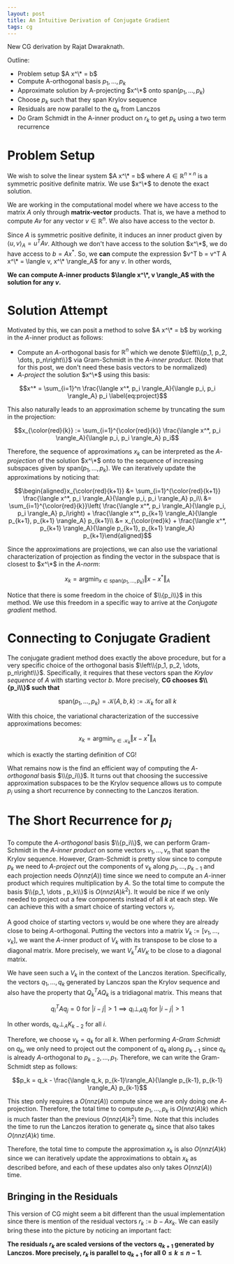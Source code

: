 ```yaml
---
layout: post
title: An Intuitive Derivation of Conjugate Gradient
tags: cg
---
```


<!-- bundle exec jekyll serve --incremental -->

New CG derivation by Rajat Dwaraknath.

Outline:

* Problem setup $A x^\* = b$
* Compute A-orthogonal basis $p_1, \dots, p_k$
* Approximate solution by A-projecting $x^\*$ onto span($p_1, \dots, p_k$)
* Choose $p_k$ such that they span Krylov sequence
* Residuals are now parallel to the $q_k$ from Lanczos
* Do Gram Schmidt in the A-inner product on $r_k$ to get $p_k$ using a two term recurrence

# Problem Setup

We wish to solve the linear system $A x^\* = b$ where $A \in \mathbb{R}^{n \times n}$ is a symmetric positive definite matrix. We use $x^\*$ to denote the exact solution.

We are working in the computational model where we have access to the matrix $A$ only through __matrix-vector__ products. That is, we have a method to compute $Av$ for any vector $v \in \mathbb{R}^n$. We also have access to the vector $b$.

Since $A$ is symmetric positive definite, it induces an inner product given by $\langle u, v\rangle_A = u^T A v$. Although we don't have access to the solution $x^\*$, we do have access to $b = A x^*$. So, we **can** compute the expression $v^T b = v^T A x^\* = \langle v, x^\* \rangle_A$ for any $v$. In other words,

__We can compute A-inner products $\langle x^\*, v \rangle_A$ with the solution for any $v$.__

# Solution Attempt
Motivated by this, we can posit a method to solve $A x^\* = b$ by working in the $A$-inner product as follows:

* Compute an $A$-orthogonal basis for $\mathbb{R}^n$ which we denote $\left\\{p_1, p_2, \dots, p_n\right\\}$ via Gram-Schmidt in the _$A$-inner product_. (Note that for this post, we don't need these basis vectors to be normalized)
* _$A$-project_ the solution $x^\*$ using this basis:

$$x^* = \sum_{i=1}^n \frac{\langle x^*, p_i \rangle_A}{\langle p_i, p_i \rangle_A} p_i \label{eq:project}$$

This also naturally leads to an approximation scheme by truncating the sum in the projection:

$$x_{\color{red}{k}} := \sum_{i=1}^{\color{red}{k}} \frac{\langle x^*, p_i \rangle_A}{\langle p_i, p_i \rangle_A} p_i$$

Therefore, the sequence of approximations $x_k$ can be interpreted as the _$A$-projection_ of the solution $x^\*$ onto to the sequence of increasing subspaces given by $\text{span}(p_1, \dots, p_k)$. We can iteratively update the approximations by noticing that:

$$\begin{aligned}x_{\color{red}{k+1}} &= \sum_{i=1}^{\color{red}{k+1}} \frac{\langle x^*, p_i \rangle_A}{\langle p_i, p_i \rangle_A} p_i\\ &= \sum_{i=1}^{\color{red}{k}}\left( \frac{\langle x^*, p_i \rangle_A}{\langle p_i, p_i \rangle_A} p_i\right) + \frac{\langle x^*, p_{k+1} \rangle_A}{\langle p_{k+1}, p_{k+1} \rangle_A} p_{k+1}\\ &= x_{\color{red}k} + \frac{\langle x^*, p_{k+1} \rangle_A}{\langle p_{k+1}, p_{k+1} \rangle_A} p_{k+1}\end{aligned}$$

Since the approximations are projections, we can also use the variational characterization of projection as finding the vector in the subspace that is closest to $x^\*$ in the _$A$-norm_:

$$x_k = \text{argmin}_{x \in \text{span}(p_1, \dots, p_k)} \Vert x - x^*\Vert_A$$

Notice that there is some freedom in the choice of $\\{p_i\\}$ in this method. We use this freedom in a specific way to arrive at the _Conjugate gradient_ method.

# Connecting to Conjugate Gradient
The conjugate gradient method does exactly the above procedure, but for a very specific choice of the orthogonal basis $\left\\{p_1, p_2, \dots, p_n\right\\}$. Specifically, it requires that these vectors span the _Krylov sequence_ of $A$ with starting vector $b$. More precisely, **CG chooses $\\{p_i\\}$ such that**

$$\text{span}(p_1, \dots, p_k) = \mathcal{K}(A, b, k) := \mathcal{K}_k \text{ for all } k$$ 

With this choice, the variational characterization of the successive approximations becomes:

$$x_k = \text{argmin}_{x \in \mathcal{K}_k} \Vert x - x^*\Vert_A$$

which is exactly the starting definition of CG!

What remains now is the find an efficient way of computing the _$A$-orthogonal_ basis $\\{p_i\\}$. It turns out that choosing the successive approximation subspaces to be the Krylov sequence allows us to compute $p_i$ using a short recurrence by connecting to the Lanczos iteration.

# The Short Recurrence for $p_i$

To compute the _$A$-orthogonal_ basis $\\{p_i\\}$, we can perform Gram-Schmidt in the _$A$-inner product_ on some vectors $v_1, \dots, v_n$ that span the Krylov sequence. However, Gram-Schmidt is pretty slow since to compute $p_k$ we need to _$A$-project_ out the components of $v_k$ along $p_1, \dots, p_{k-1}$ and each projection needs $O(nnz(A))$ time since we need to compute an $A$-inner product which requires multiplication by $A$. So the total time to compute the basis $\\{p_1, \dots , p_k\\}$ is $O(nnz(A)k^2)$. It would be nice if we only needed to project out a few components instead of all $k$ at each step. We can achieve this with a smart choice of starting vectors $v_i$.

A good choice of starting vectors $v_i$ would be one where they are already close to being $A$-orthogonal. Putting the vectors into a matrix $V_k := [v_1, \dots, v_k]$, we want the $A$-inner product of $V_k$ with its transpose to be close to a diagonal matrix. More precisely, we want $V_k^T A V_K$ to be close to a diagonal matrix. 

We have seen such a $V_k$ in the context of the Lanczos iteration. Specifically, the vectors $q_1, \dots, q_k$ generated by Lanczos span the Krylov sequence and also have the property that $Q_k^T A Q_k$ is a tridiagonal matrix. This means that 

$$q_i^T A q_j = 0 \text{ for  } |i-j| > 1 \implies q_i \perp_A q_j \text{ for  } |i-j|>1$$

In other words, $q_k \perp_A K_{k-2}$ for all $i$.

Therefore, we choose $v_k = q_k$ for all $k$. When performing _$A$-Gram Schmidt_ on $q_k$, we only need to project out the component of $q_k$ along $p_{k-1}$ since $q_k$ is already $A$-orthogonal to $p_{k-2}, \dots, p_1$. Therefore, we can write the Gram-Schmidt step as follows:

$$p_k = q_k - \frac{\langle q_k, p_{k-1}\rangle_A}{\langle p_{k-1}, p_{k-1} \rangle_A} p_{k-1}$$

This step only requires a $O(nnz(A))$ compute since we are only doing one $A$-projection. Therefore, the total time to compute $p_1, \dots , p_k$ is $O(nnz(A)k)$ which is much faster than the previous $O(nnz(A)k^2)$ time. Note that this includes the time to run the Lanczos iteration to generate $q_k$ since that also takes $O(nnz(A)k)$ time. 

Therefore, the total time to compute the approximation $x_k$ is also $O(nnz(A)k)$ since we can iteratively update the approximations to obtain $x_k$ as described before, and each of these updates also only takes $O(nnz(A))$ time. 

## Bringing in the Residuals

This version of CG might seem a bit different than the usual implementation since there is mention of the residual vectors $r_k := b - Ax_k$. We can easily bring these into the picture by noticing an important fact:

**The residuals $r_k$ are scaled versions of the vectors $q_{k+1}$ generated by Lanczos. More precisely, $r_k$ is parallel to $q_{k+1}$ for all $0 \leq k \leq n-1$.**
